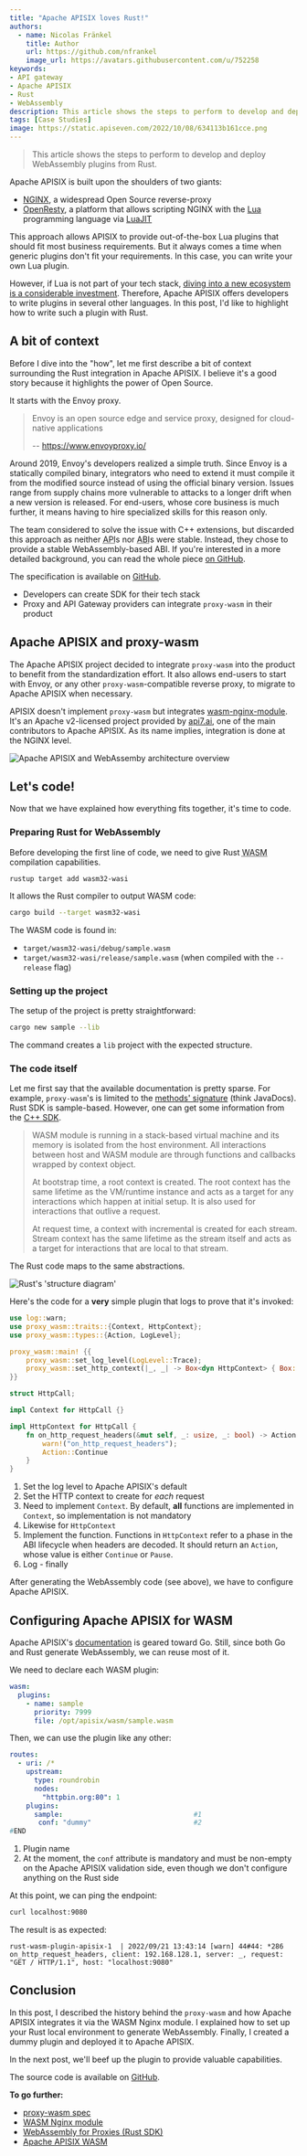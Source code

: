 ```yaml
---
title: "Apache APISIX loves Rust!"
authors:
  - name: Nicolas Fränkel
    title: Author
    url: https://github.com/nfrankel
    image_url: https://avatars.githubusercontent.com/u/752258
keywords: 
- API gateway
- Apache APISIX
- Rust
- WebAssembly
description: This article shows the steps to perform to develop and deploy WebAssembly plugins from Rust.
tags: [Case Studies]
image: https://static.apiseven.com/2022/10/08/634113b161cce.png
---
```


> This article shows the steps to perform to develop and deploy WebAssembly plugins from Rust.

<!--truncate-->

<head>
    <link rel="canonical" href="https://blog.frankel.ch/rust-apisix/1/" />
</head>

Apache APISIX is built upon the shoulders of two giants:

* [NGINX](https://www.nginx.com/), a widespread Open Source reverse-proxy
* [OpenResty](https://openresty.org/en/), a platform that allows scripting NGINX with the [Lua](https://www.lua.org/) programming language via [LuaJIT](https://luajit.org/)

This approach allows APISIX to provide out-of-the-box Lua plugins that should fit most business requirements. But it always comes a time when generic plugins don't fit your requirements. In this case, you can write your own Lua plugin.

However, if Lua is not part of your tech stack, [diving into a new ecosystem is a considerable investment](https://blog.frankel.ch/on-learning-new-programming-language/). Therefore, Apache APISIX offers developers to write plugins in several other languages. In this post, I'd like to highlight how to write such a plugin with Rust.

## A bit of context

Before I dive into the "how", let me first describe a bit of context surrounding the Rust integration in Apache APISIX. I believe it's a good story because it highlights the power of Open Source.

It starts with the Envoy proxy.

> Envoy is an open source edge and service proxy, designed for cloud-native applications
>
> -- https://www.envoyproxy.io/

Around 2019, Envoy's developers realized a simple truth. Since Envoy is a statically compiled binary, integrators who need to extend it must compile it from the modified source instead of using the official binary version. Issues range from supply chains more vulnerable to attacks to a longer drift when a new version is released. For end-users, whose core business is much further, it means having to hire specialized skills for this reason only.

The team considered to solve the issue with C++ extensions, but discarded this approach as neither <abbr title="Application Programmer Interface">API</abbr>s nor <abbr title="Application Binary Interface">ABI</abbr>s were stable. Instead, they chose to provide a stable WebAssembly-based ABI. If you're interested in a more detailed background, you can read the whole piece [on GitHub](https://github.com/proxy-wasm/spec/blob/master/docs/WebAssembly-in-Envoy.md).

The specification is available on [GitHub](https://github.com/proxy-wasm/spec).

* Developers can create SDK for their tech stack
* Proxy and API Gateway providers can integrate `proxy-wasm` in their product

## Apache APISIX and proxy-wasm

The Apache APISIX project decided to integrate `proxy-wasm` into the product to benefit from the standardization effort. It also allows end-users to start with Envoy, or any other `proxy-wasm`-compatible reverse proxy, to migrate to Apache APISIX when necessary.

APISIX doesn't implement `proxy-wasm` but integrates [wasm-nginx-module](https://github.com/api7/wasm-nginx-module). It's an Apache v2-licensed project provided by [api7.ai](https://api7.ai/), one of the main contributors to Apache APISIX. As its name implies, integration is done at the NGINX level.

![Apache APISIX and WebAssemby architecture overview](https://static.apiseven.com/2022/09/30/architecture-diagram.svg)

## Let's code!

Now that we have explained how everything fits together, it's time to code.

### Preparing Rust for WebAssembly

Before developing the first line of code, we need to give Rust <abbr title="WebAssembly">WASM</abbr> compilation capabilities.

```shell
rustup target add wasm32-wasi
```

It allows the Rust compiler to output WASM code:

```bash
cargo build --target wasm32-wasi
```

The WASM code is found in:

* `target/wasm32-wasi/debug/sample.wasm`
* `target/wasm32-wasi/release/sample.wasm` (when compiled with the `--release` flag)

### Setting up the project

The setup of the project is pretty straightforward:

```bash
cargo new sample --lib
```

The command creates a `lib` project with the expected structure.

### The code itself

Let me first say that the available documentation is pretty sparse. For example, `proxy-wasm`'s is limited to the [methods' signature](https://github.com/proxy-wasm/spec/tree/master/abi-versions/vNEXT) (think JavaDocs). Rust SDK is sample-based. However, one can get some information from the [C++ SDK](https://github.com/proxy-wasm/proxy-wasm-cpp-sdk/blob/master/docs/wasm_filter.md).

> WASM module is running in a stack-based virtual machine and its memory is isolated from the host environment. All interactions between host and WASM module are through functions and callbacks wrapped by context object.
>
> At bootstrap time, a root context is created. The root context has the same lifetime as the VM/runtime instance and acts as a target for any interactions which happen at initial setup. It is also used for interactions that outlive a request.
>
> At request time, a context with incremental is created for each stream. Stream context has the same lifetime as the stream itself and acts as a target for interactions that are local to that stream.

The Rust code maps to the same abstractions.

![Rust's 'structure diagram'](https://static.apiseven.com/2022/09/30/struct-diagram.svg)

Here's the code for a **very** simple plugin that logs to prove that it's invoked:

```rust
use log::warn;
use proxy_wasm::traits::{Context, HttpContext};
use proxy_wasm::types::{Action, LogLevel};

proxy_wasm::main! {{
    proxy_wasm::set_log_level(LogLevel::Trace);                                          //1
    proxy_wasm::set_http_context(|_, _| -> Box<dyn HttpContext> { Box::new(HttpCall) }); //2
}}

struct HttpCall;

impl Context for HttpCall {}                                                             //3

impl HttpContext for HttpCall {                                                          //4
    fn on_http_request_headers(&mut self, _: usize, _: bool) -> Action {                 //5
        warn!("on_http_request_headers");                                                //6
        Action::Continue
    }
}
```

1. Set the log level to Apache APISIX's default
2. Set the HTTP context to create for _each_ request
3. Need to implement `Context`. By default, **all** functions are implemented in `Context`, so implementation is not mandatory
4. Likewise for `HttpContext`
5. Implement the function. Functions in `HttpContext` refer to a phase in the ABI lifecycle when headers are decoded. It should return an `Action`, whose value is either `Continue` or `Pause`.
6. Log - finally

After generating the WebAssembly code (see above), we have to configure Apache APISIX.

## Configuring Apache APISIX for WASM

Apache APISIX's [documentation](https://apisix.apache.org/docs/apisix/wasm/) is geared toward Go. Still, since both Go and Rust generate WebAssembly, we can reuse most of it.

We need to declare each WASM plugin:

```yaml
wasm:
  plugins:
    - name: sample
      priority: 7999
      file: /opt/apisix/wasm/sample.wasm
```

Then, we can use the plugin like any other:

```yaml
routes:
  - uri: /*
    upstream:
      type: roundrobin
      nodes:
        "httpbin.org:80": 1
    plugins:
      sample:                                #1
       conf: "dummy"                         #2
#END
```

1. Plugin name
2. At the moment, the `conf` attribute is mandatory and must be non-empty on the Apache APISIX validation side, even though we don't configure anything on the Rust side

At this point, we can ping the endpoint:

```bash
curl localhost:9080
```

The result is as expected:

```
rust-wasm-plugin-apisix-1  | 2022/09/21 13:43:14 [warn] 44#44: *286 on_http_request_headers, client: 192.168.128.1, server: _, request: "GET / HTTP/1.1", host: "localhost:9080"
```

## Conclusion

In this post, I described the history behind the `proxy-wasm` and how Apache APISIX integrates it via the WASM Nginx module. I explained how to set up your Rust local environment to generate WebAssembly. Finally, I created a dummy plugin and deployed it to Apache APISIX.

In the next post, we'll beef up the plugin to provide valuable capabilities.

The source code is available on [GitHub](https://github.com/ajavageek/apisix-rust-plugin).

**To go further:**

* [proxy-wasm spec](https://github.com/proxy-wasm/spec)
* [WASM Nginx module](https://github.com/api7/wasm-nginx-module)
* [WebAssembly for Proxies (Rust SDK)](https://github.com/proxy-wasm/proxy-wasm-rust-sdk)
* [Apache APISIX WASM](https://apisix.apache.org/docs/apisix/wasm/)
